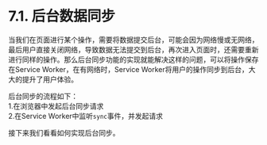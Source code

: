# 7.1. 后台数据同步

当我们在页面进行某个操作，需要将数据提交后台，可能会因为网络慢或无网络，最后用户直接关闭网络，导致数据无法提交到后台，再次进入页面时，还需要重新进行同样的操作。那么后台同步功能的实现就能解决这样的问题，可以将操作保存在Service Worker，在有网络时，Service Worker将用户的操作同步到后台，大大的提升了用户体验。

后台同步的流程如下：<br/>
1.在浏览器中发起后台同步请求<br/>
2.在Service Worker中监听`sync`事件，并发起请求<br/>

接下来我们看看如何实现后台同步。
